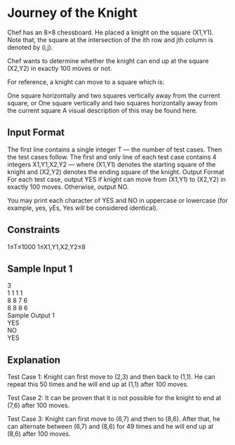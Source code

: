 # Journey of the Knight
Chef has an 8×8 chessboard. He placed a knight on the square (X1,Y1). Note that, the square at the intersection of the ith row and jth column is denoted by (i,j).

Chef wants to determine whether the knight can end up at the square (X2,Y2) in exactly 100 moves or not.

For reference, a knight can move to a square which is:

One square horizontally and two squares vertically away from the current square, or
One square vertically and two squares horizontally away from the current square
A visual description of this may be found here.

## Input Format
The first line contains a single integer T — the number of test cases. Then the test cases follow.
The first and only line of each test case contains 4 integers X1,Y1,X2,Y2 — where (X1,Y1) denotes the starting square of the knight and (X2,Y2) denotes the ending square of the knight.
Output Format
For each test case, output YES if knight can move from (X1,Y1) to (X2,Y2) in exactly 100 moves. Otherwise, output NO.

You may print each character of YES and NO in uppercase or lowercase (for example, yes, yEs, Yes will be considered identical).

## Constraints
1≤T≤1000
1≤X1,Y1,X2,Y2≤8
## Sample Input 1 
3  
1 1 1 1  
8 8 7 6  
8 8 8 6  
Sample Output 1   
YES  
NO  
YES  
## Explanation
Test Case 1: Knight can first move to (2,3) and then back to (1,1). He can repeat this 50 times and he will end up at (1,1) after 100 moves.

Test Case 2: It can be proven that it is not possible for the knight to end at (7,6) after 100 moves.

Test Case 3: Knight can first move to (6,7) and then to (8,6). After that, he can alternate between (6,7) and (8,6) for 49 times and he will end up at (8,6) after 100 moves.
